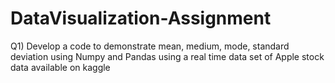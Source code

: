 # DataVisualization-Assignment
Q1) Develop a code to demonstrate mean, medium, mode, standard
deviation using Numpy and Pandas using a real time data set of
Apple stock data available on kaggle
